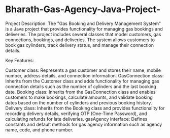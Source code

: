 # Bharath-Gas-Agency-Java-Project-
Project Description:
The "Gas Booking and Delivery Management System" is a Java project that provides functionality for managing gas bookings and deliveries. The project includes several classes that model customers, gas connections, bookings, and deliveries. The system allows customers to book gas cylinders, track delivery status, and manage their connection details.

Key Features:

Customer class: Represents a gas customer and stores their name, mobile number, address details, and connection information.
GasConnection class: Inherits from the Customer class and adds functionality for managing gas connection details such as the number of cylinders and the last booking date.
Booking class: Inherits from the GasConnection class and enables customers to make bookings, calculate amounts, and validate booking dates based on the number of cylinders and previous booking history.
Delivery class: Inherits from the Booking class and provides functionality for recording delivery details, verifying OTP (One-Time Password), and calculating refunds for late deliveries.
gasAgency interface: Defines constants and default methods for gas agency information such as agency name, code, and phone number.
